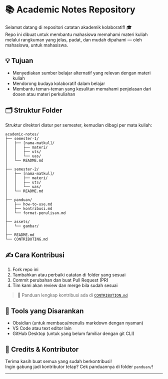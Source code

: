 # 📚 Academic Notes Repository

Selamat datang di repositori catatan akademik kolaboratif! 🎓  
Repo ini dibuat untuk membantu mahasiswa memahami materi kuliah melalui rangkuman yang jelas, padat, dan mudah dipahami — oleh mahasiswa, untuk mahasiswa.

## 💡 Tujuan
- Menyediakan sumber belajar alternatif yang relevan dengan materi kuliah
- Mendorong budaya kolaboratif dalam belajar
- Membantu teman-teman yang kesulitan memahami penjelasan dari dosen atau materi perkuliahan

## 🗂️ Struktur Folder

Struktur direktori diatur per semester, kemudian dibagi per mata kuliah:

```
academic-notes/
├── semester-1/
│   ├── [nama-matkul]/
│   │   ├── materi/
│   │   ├── uts/
│   │   └── uas/
│   └── README.md
│
├── semester-2/
│   ├── [nama-matkul]/
│   │   ├── materi/
│   │   ├── uts/
│   │   └── uas/
│   └── README.md
│
├── panduan/
│   ├── how-to-use.md
│   ├── kontribusi.md
│   └── format-penulisan.md
│
├── assets/
│   └── gambar/
│
├── README.md
└── CONTRIBUTING.md
```

## ✍️ Cara Kontribusi

1. Fork repo ini
2. Tambahkan atau perbaiki catatan di folder yang sesuai
3. Commit perubahan dan buat Pull Request (PR)
4. Tim kami akan review dan merge bila sudah sesuai

> 📌 Panduan lengkap kontribusi ada di [`CONTRIBUTION.md`](./CONTRIBUTION.md)

## 🔧 Tools yang Disarankan

- Obsidian (untuk membaca/menulis markdown dengan nyaman)
- VS Code atau text editor lain
- GitHub Desktop (untuk yang belum familiar dengan git CLI)

## 🤝 Credits & Kontributor

Terima kasih buat semua yang sudah berkontribusi!  
Ingin gabung jadi kontributor tetap? Cek panduannya di folder `panduan/`!

---

